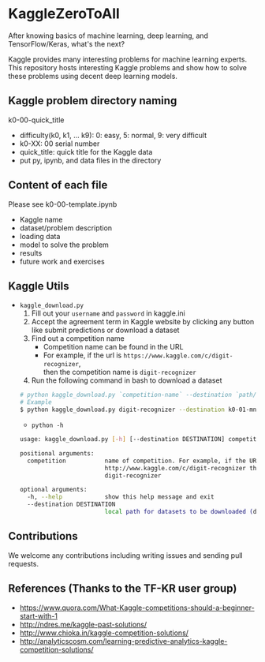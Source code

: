 # KaggleZeroToAll

After knowing basics of machine learning, deep learning, and TensorFlow/Keras, what's the next?

Kaggle provides many interesting problems for machine learning experts. 
This repository hosts interesting Kaggle problems and show how to solve these problems using decent deep learning models.

## Kaggle problem directory naming 
k0-00-quick_title

* difficulty(k0, k1, ... k9): 0: easy, 5: normal, 9: very difficult
* k0-XX: 00 serial number
* quick_title: quick title for the Kaggle data
* put py, ipynb, and data files in the directory

## Content of each file
Please see k0-00-template.ipynb

* Kaggle name
* dataset/problem description
* loading data
* model to solve the problem
* results
* future work and exercises

## Kaggle Utils
* `kaggle_download.py`
    1. Fill out your `username` and `password` in kaggle.ini
    2. Accept the agreement term in Kaggle website by clicking any button like submit predictions or download a dataset
    3. Find out a competition name
        * Competition name can be found in the URL
        * For example, if the url is `https://www.kaggle.com/c/digit-recognizer`,  
          then the competition name is `digit-recognizer`
    3. Run the following command in bash to download a dataset
    ```bash
    # python kaggle_download.py `competition-name` --destination `path/to/save/dataset`
    # Example
    $ python kaggle_download.py digit-recognizer --destination k0-01-mnist/input
    ```
    * `python -h`
    ```bash
    usage: kaggle_download.py [-h] [--destination DESTINATION] competition

    positional arguments:
      competition           name of competition. For example, if the URL is
                            http://www.kaggle.com/c/digit-recognizer then enter
                            digit-recognizer

    optional arguments:
      -h, --help            show this help message and exit
      --destination DESTINATION
                            local path for datasets to be downloaded (default: ./)
    ```

 ## Contributions
 We welcome any contributions including writing issues and sending pull requests.
 
 ## References (Thanks to the TF-KR user group)
 * https://www.quora.com/What-Kaggle-competitions-should-a-beginner-start-with-1
 * http://ndres.me/kaggle-past-solutions/
 * http://www.chioka.in/kaggle-competition-solutions/
 * http://analyticscosm.com/learning-predictive-analytics-kaggle-competition-solutions/
